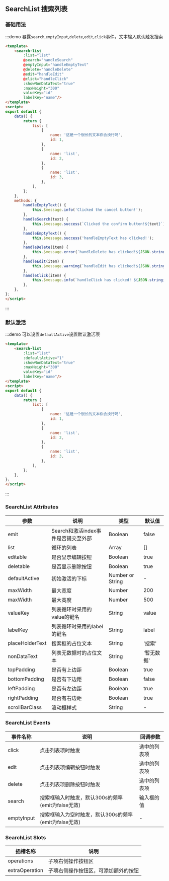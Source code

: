 ## SearchList 搜索列表

### 基础用法
:::demo 暴露`search`,`emptyInput`,`delete`,`edit`,`click`事件，文本输入默认触发搜索

```html
<template>
    <search-list
        :list="list"
        @search="handleSearch"
        @emptyInput="handleEmptyText"
        @delete="handleDelete"
        @edit="handleEdit"
        @click="handleClick"
        :showNonDataText="true"
        :maxHeight="300"
        valueKey="id"
        labelKey="name"/>
</template>
<script>
export default {
    data() {
        return {
            list: [
                {
                    name: '这是一个很长的文本你会换行吗',
                    id: 1,
                },
                {
                    name: 'list',
                    id: 2,
                },
                {
                    name: 'list',
                    id: 3,
                },
            ],
        };
    },
    methods: {
        handleEmptyText() {
            this.$message.info('Clicked the cancel button!');
        },
        handleSearch(text) {
            this.$message.success(`Clicked the confirm button!${text}`);
        },
        handleEmptyText() {
            this.$message.success('handleEmptyText has clicked!');
        },
        handleDelete(item) {
            this.$message.error(`handleDelete has clicked!${JSON.stringify(item)}`);
        },
        handleEdit(item) {
            this.$message.warning(`handleEdit has clicked!${JSON.stringify(item)}`);
        },
        handleClick(item) {
            this.$message.info(`handleClick has clicked! ${JSON.stringify(item)}`);
        },
    },
};
</script>
```
:::

### 默认激活
:::demo 可以设置`defaultActive`设置默认激活项

```html
<template>
    <search-list
        :list="list"
        :defaultActive="1"
        :showNonDataText="true"
        :maxHeight="300"
        valueKey="id"
        labelKey="name"/>
</template>
<script>
export default {
    data() {
        return {
            list: [
                {
                    name: '这是一个很长的文本你会换行吗',
                    id: 1,
                },
                {
                    name: 'list',
                    id: 2,
                },
                {
                    name: 'list',
                    id: 3,
                },
            ],
        };
    },
};
</script>
```
:::



### SearchList Attributes


| 参数 | 说明 | 类型 | 默认值 |
|  ----  | ----  |----  | ----  |
| emit | Search和激活index事件是否提交至外部 |Boolean  | false |
| list | 循环的列表 |Array  | [] |
| editable | 是否显示编辑按钮 |Boolean | true |
| deletable | 是否显示删除按钮 |Boolean | true     |
| defaultActive | 初始激活的下标 |Number or String | - |
| maxWidth | 最大宽度 |Number | 200 |
| maxWidth | 最大高度 |Number | 500 |
| valueKey | 列表循环时采用的value的键名 |String | value |
| labelKey | 列表循环时采用的label的键名 |String | label |
| placeHolderText | 搜索框的占位文本     |String | '搜索' |
| nonDataText | 列表无数据时的占位文本 |String | '暂无数据' |
| topPadding | 是否有上边距 |Boolean | true |
| bottomPadding | 是否有下边距 |Boolean | false |
| leftPadding | 是否有左边距 |Boolean | true |
| rightPadding | 是否有右边距 |Boolean | true |
|scrollBarClass| 滚动框样式|String| -|

### SearchList Events

| 事件名称   | 说明                                                  | 回调参数     |
| ---------- | ----------------------------------------------------- | ------------ |
| click      | 点击列表项时触发                                      | 选中的列表项 |
| edit       | 点击列表项编辑按钮时触发                              | 选中的列表项 |
| delete     | 点击列表项删除按钮时触发                              | 选中的列表项 |
| search     | 搜索框输入时触发，默认300s的频率(emit为false无效)     | 输入框的值   |
| emptyInput | 搜索框输入为空时触发，默认300s的频率(emit为false无效) | -            |


### SearchList Slots

| 插槽名称   | 说明                                                  |
| ----------| -----------------------------------------------------|
| operations     | 子项右侧操作按钮区                                      |
| extraOperation  |  子项右侧操作按钮区，可添加额外的按钮                 |
